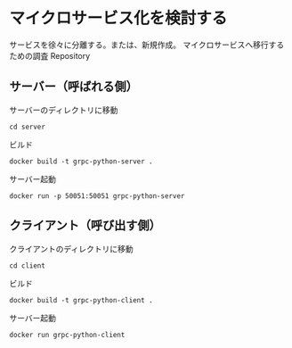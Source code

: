 # マイクロサービス化を検討する

サービスを徐々に分離する。または、新規作成。
マイクロサービスへ移行するための調査 Repository

## サーバー（呼ばれる側）

サーバーのディレクトリに移動

```
cd server
```

ビルド

```
docker build -t grpc-python-server .
```

サーバー起動

```
docker run -p 50051:50051 grpc-python-server
```

## クライアント（呼び出す側）

クライアントのディレクトリに移動

```
cd client
```

ビルド

```
docker build -t grpc-python-client .
```

サーバー起動

```
docker run grpc-python-client
```

